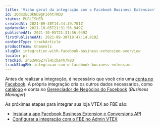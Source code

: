 ```yaml
---
title: 'Visão geral da integração com o Facebook Business Extension'
id: 2OdxzECQkND8gP3ohtTRDD
status: PUBLISHED
createdAt: 2021-09-30T14:44:39.701Z
updatedAt: 2021-10-05T21:31:56.949Z
publishedAt: 2021-10-05T21:31:56.949Z
firstPublishedAt: 2021-09-30T18:47:14.819Z
contentType: trackArticle
productTeam: Channels
slugEN: integration-with-facebook-business-extension-overview
locale: pt
trackId: 2hS3ANSZ7vlHCcba4h7k8D
trackSlugEN: integracao-com-o-facebook-business-extension
---
```


Antes de realizar a integração, é necessário que você crie uma [conta no Facebook](https://www.facebook.com/). A própria integração cria os outros dados necessários, como [catálogo](https://www.facebook.com/business/help/890714097648074?id=725943027795860) e conta no [Gerenciador de Negócios do Facebook](https://www.facebook.com/business/tools/business-manager?locale=pt_BR) (_Business Manager_).

As próximas etapas para integrar sua loja VTEX ao FBE são:

- [Instalar a app Facebook Business Extension e Conversions API](https://help.vtex.com/pt/tracks/integracao-com-o-facebook-business-extension--2hS3ANSZ7vlHCcba4h7k8D/7JvybNGcBXxGKbVWjadKjt)
- [Configurar a integração com o FBE no Admin VTEX](https://help.vtex.com/pt/tracks/integracao-com-o-facebook-business-extension--2hS3ANSZ7vlHCcba4h7k8D/jUtgjBDumr5oGWIU7mVLC)
